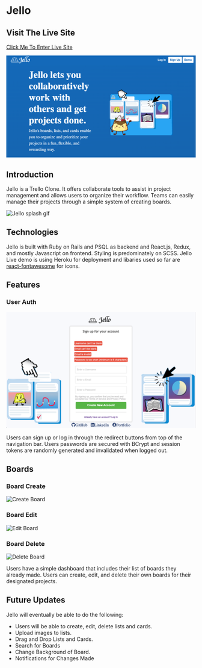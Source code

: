 # Jello

## Visit The Live Site

[Click Me To Enter Live Site](https://jelloz.herokuapp.com/)

![Jello splash page](https://github.com/lordrickyz/Jello/blob/master/app/assets/readme/readme-splash.png)

## Introduction

Jello is a Trello Clone. It offers collaborate tools to assist in project management and allows users to organize their workflow. Teams can easily manage their projects through a simple system of creating boards.

![Jello splash gif](https://github.com/lordrickyz/Jello/blob/master/app/assets/readme/splashgif.gif)


## Technologies

Jello is built with Ruby on Rails and PSQL as backend and React.js, Redux, and mostly Javascript on frontend. Styling is predominately on SCSS. Jello Live demo is using Heroku for deployment and libaries used so far are [react-fontawesome](https://github.com/FortAwesome/react-fontawesome) for icons.

## Features

### User Auth

![Sign Up Page](https://github.com/lordrickyz/Jello/blob/master/app/assets/readme/signup.png)

Users can sign up or log in through the redirect buttons from top of the navigation bar. Users passwords are secured with BCrypt and session tokens are randomly generated and invalidated when logged out.

## Boards

### Board Create

![Create Board](https://github.com/lordrickyz/Jello/blob/master/app/assets/readme/createboard.gif)

### Board Edit

![Edit Board](https://github.com/lordrickyz/Jello/blob/master/app/assets/readme/editBoard.gif)

### Board Delete

![Delete Board](https://github.com/lordrickyz/Jello/blob/master/app/assets/readme/deleteBoard.gif)

Users have a simple dashboard that includes their list of boards they already made. Users can create, edit, and delete their own boards for their designated projects.



## Future Updates

Jello will eventually be able to do the following:

* Users will be able to create, edit, delete lists and cards.
* Upload images to lists.
* Drag and Drop Lists and Cards.
* Search for Boards
* Change Background of Board.
* Notifications for Changes Made



